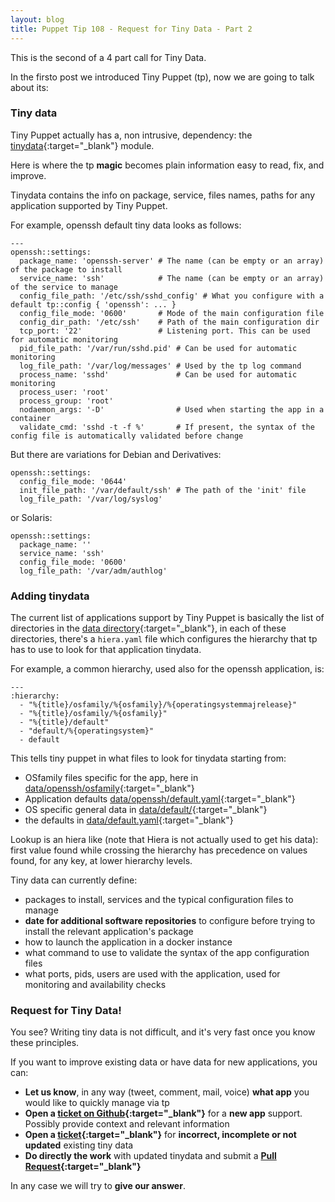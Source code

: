 ```yaml
---
layout: blog
title: Puppet Tip 108 - Request for Tiny Data - Part 2
---
```


This is the second of a 4 part call for Tiny Data.

In the firsto post we introduced Tiny Puppet (tp), now we are going to talk about its:

### Tiny data

Tiny Puppet actually has a, non intrusive, dependency: the [tinydata](https://github.com/example42/tinydata){:target="_blank"} module.

Here is where the tp **magic** becomes plain information easy to read, fix, and improve.

Tinydata contains the info on package, service, files names, paths for any application supported by Tiny Puppet.

For example, openssh default tiny data looks as follows:

    ---
    openssh::settings:
      package_name: 'openssh-server' # The name (can be empty or an array) of the package to install
      service_name: 'ssh'            # The name (can be empty or an array) of the service to manage
      config_file_path: '/etc/ssh/sshd_config' # What you configure with a default tp::config { 'openssh': ... }
      config_file_mode: '0600'       # Mode of the main configuration file
      config_dir_path: '/etc/ssh'    # Path of the main configuration dir
      tcp_port: '22'                 # Listening port. This can be used for automatic monitoring
      pid_file_path: '/var/run/sshd.pid' # Can be used for automatic monitoring
      log_file_path: '/var/log/messages' # Used by the tp log command
      process_name: 'sshd'               # Can be used for automatic monitoring
      process_user: 'root'
      process_group: 'root'
      nodaemon_args: '-D'                # Used when starting the app in a container
      validate_cmd: 'sshd -t -f %'       # If present, the syntax of the config file is automatically validated before change

But there are variations for Debian and Derivatives:

    openssh::settings:
      config_file_mode: '0644'
      init_file_path: '/var/default/ssh' # The path of the 'init' file
      log_file_path: '/var/log/syslog'

or Solaris:

    openssh::settings:
      package_name: ''
      service_name: 'ssh'
      config_file_mode: '0600'
      log_file_path: '/var/adm/authlog'

### Adding tinydata

The current list of applications support by Tiny Puppet is basically the list of directories in the [data directory](https://github.com/example42/tinydata/tree/master/data){:target="_blank"},
in each of these directories, there's a `hiera.yaml` file which configures the hierarchy that tp has to use to look for that application tinydata.

For example, a common hierarchy, used also for the openssh application, is: 

    ---
    :hierarchy:
      - "%{title}/osfamily/%{osfamily}/%{operatingsystemmajrelease}"
      - "%{title}/osfamily/%{osfamily}"
      - "%{title}/default"
      - "default/%{operatingsystem}"
      - default

This tells tiny puppet in what files to look for tinydata starting from:

- OSfamily files specific for the app, here in [data/openssh/osfamily](https://github.com/example42/tinydata/tree/master/data/openssh/osfamily){:target="_blank"}
- Application defaults [data/openssh/default.yaml](https://github.com/example42/tinydata/tree/master/data/openssh/default.yaml){:target="_blank"}
- OS specific general data in [data/default/](https://github.com/example42/tinydata/tree/master/data/default){:target="_blank"}
- the defaults in [data/default.yaml](https://github.com/example42/tinydata/blob/master/data/default.yaml){:target="_blank"}

Lookup is an hiera like (note that Hiera is not actually used to get his data): first value found while crossing the hierarchy has precedence on values found, for any key, at lower hierarchy levels.

Tiny data can currently define:

  - packages to install, services and the typical configuration files to manage
  - **date for additional software repositories** to configure before trying to install the relevant application's package
  - how to launch the application in a docker instance
  - what command to use to validate the syntax of the app configuration files
  - what ports, pids, users are used with the application, used for monitoring and availability checks

### Request for Tiny Data!

You see? Writing tiny data is not difficult, and it's very fast once you know these principles.

If you want to improve existing data or have data for new applications, you can:

- **Let us know**, in any way (tweet, comment, mail, voice) **what app** you would like to quickly manage via tp
- **Open a [ticket on Github](https://github.com/example42/tinydata/issues){:target="_blank"}** for a **new app** support. Possibly provide context and relevant information
- **Open a [ticket](https://github.com/example42/tinydata/issues){:target="_blank"}** for **incorrect, incomplete or not updated** existing tiny data
- **Do directly the work** with updated tinydata and submit a **[Pull Request](https://github.com/example42/tinydata/pulls){:target="_blank"}**

In any case we will try to **give our answer**.
